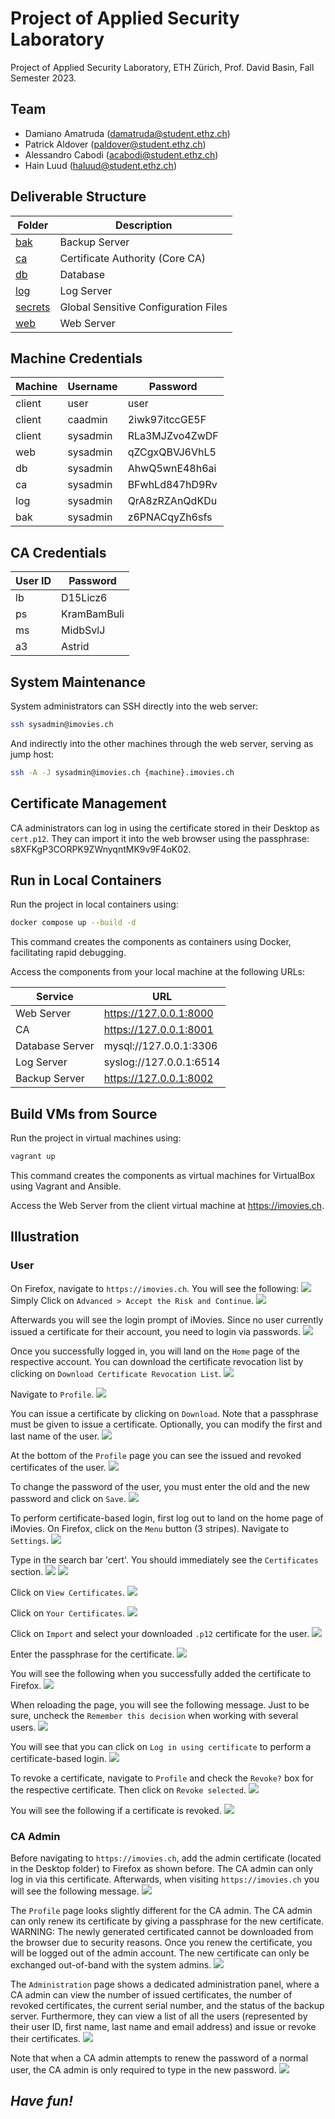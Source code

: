 # Project of Applied Security Laboratory

Project of Applied Security Laboratory, ETH Zürich, Prof. David Basin, Fall Semester 2023.

## Team

- Damiano Amatruda (<damatruda@student.ethz.ch>)
- Patrick Aldover (<paldover@student.ethz.ch>)
- Alessandro Cabodi (<acabodi@student.ethz.ch>)
- Hain Luud (<haluud@student.ethz.ch>)

## Deliverable Structure

| Folder | Description |
|---|---|
| [bak](./bak) | Backup Server |
| [ca](./ca) | Certificate Authority (Core CA) |
| [db](./db) | Database |
| [log](./log) | Log Server |
| [secrets](./secrets) | Global Sensitive Configuration Files |
| [web](./web) | Web Server |

## Machine Credentials

| Machine | Username | Password |
|---|---|---|
| client | user | user |
| client | caadmin | 2iwk97itccGE5F |
| client | sysadmin | RLa3MJZvo4ZwDF |
| web | sysadmin | qZCgxQBVJ6VhL5 |
| db | sysadmin | AhwQ5wnE48h6ai |
| ca | sysadmin | BFwhLd847hD9Rv |
| log | sysadmin | QrA8zRZAnQdKDu |
| bak | sysadmin | z6PNACqyZh6sfs |

## CA Credentials

| User ID | Password |
|---|---|
| lb | D15Licz6 |
| ps | KramBamBuli |
| ms | MidbSvlJ |
| a3 | Astrid |

## System Maintenance

System administrators can SSH directly into the web server:

```bash
ssh sysadmin@imovies.ch
```

And indirectly into the other machines through the web server, serving as jump host:

```bash
ssh -A -J sysadmin@imovies.ch {machine}.imovies.ch
```

## Certificate Management

CA administrators can log in using the certificate stored in their Desktop as `cert.p12`. They can import it into the web browser using the passphrase: s8XFKgP3CORPK9ZWnyqntMK9v9F4oK02.

## Run in Local Containers

Run the project in local containers using:

```bash
docker compose up --build -d
```

This command creates the components as containers using Docker, facilitating rapid debugging.

Access the components from your local machine at the following URLs:

| Service | URL |
|---|---|
| Web Server | <https://127.0.0.1:8000> |
| CA | <https://127.0.0.1:8001> |
| Database Server | mysql://127.0.0.1:3306 |
| Log Server | syslog://127.0.0.1:6514 |
| Backup Server | <https://127.0.0.1:8002> |

## Build VMs from Source

Run the project in virtual machines using:

```bash
vagrant up
```

This command creates the components as virtual machines for VirtualBox using Vagrant and Ansible.

Access the Web Server from the client virtual machine at <https://imovies.ch>.

## Illustration
### User
On Firefox, navigate to `https://imovies.ch`. You will see the following: 
![](images/client_1.png)
Simply Click on `Advanced > Accept the Risk and Continue`.
![](images/client_2.png)

Afterwards you will see the login prompt of iMovies.
Since no user currently issued a certificate for their account, you need to login via passwords.
![](images/client_4.png)

Once you successfully logged in, you will land on the `Home` page of the respective account.
You can download the certificate revocation list by clicking on `Download Certificate Revocation List`.
![](images/client_27.png)

Navigate to `Profile`.
![](images/client_6.png)

You can issue a certificate by clicking on `Download`. Note that a passphrase must be given to issue a certificate. Optionally, you can modify the first and last name of the user.
![](images/client_8.png)

At the bottom of the `Profile` page you can see the issued and revoked certificates of the user.
![](images/client_9.png)

To change the password of the user, you must enter the old and the new password and click on `Save`.
![](images/client_10.png)

To perform certificate-based login, first log out to land on the home page of iMovies. On Firefox, click on the `Menu` button (3 stripes). Navigate to `Settings`.
![](images/client_13.png)

Type in the search bar 'cert'. You should immediately see the `Certificates` section.
![](images/client_14.png)
![](images/client_15.png)

Click on `View Certificates`.
![](images/client_16.png)

Click on `Your Certificates`.
![](images/client_17.png)

Click on `Import` and select your downloaded `.p12` certificate for the user.
![](images/client_18.png)

Enter the passphrase for the certificate.
![](images/client_20.png)

You will see the following when you successfully added the certificate to Firefox.
![](images/client_21.png)

When reloading the page, you will see the following message. Just to be sure, uncheck the `Remember this decision` when working with several users.
![](images/client_22.png)

You will see that you can click on `Log in using certificate` to perform a certificate-based login.
![](images/client_23.png)

To revoke a certificate, navigate to `Profile` and check the `Revoke?` box for the respective certificate. Then click on `Revoke selected`.
![](images/client_24.png)

You will see the following if a certificate is revoked.
![](images/client_26.png)

### CA Admin
Before navigating to `https://imovies.ch`, add the admin certificate (located in the Desktop folder) to Firefox as shown before. The CA admin can only log in via this certificate. Afterwards, when visiting   `https://imovies.ch` you will see the following message.
![](images/admin_1.png)

The `Profile` page looks slightly different for the CA admin. The CA admin can only renew its certificate by giving a passphrase for the new certificate. WARNING: The newly generated certificated cannot be downloaded from the browser due to security reasons. Once you renew the certificate, you will be logged out of the admin account. The new certificate can only be exchanged out-of-band with the system admins. 
![](images/admin_2.png)

The `Administration` page shows a dedicated administration panel, where a CA admin can
view the number of issued certificates, the number of revoked certificates,
the current serial number, and the status of the backup server. Furthermore, they can view a list of all the users (represented by their user ID, first name, last name and email address) and issue or revoke their certificates.
![](images/admin_3.png)

Note that when a CA admin attempts to renew the password of a normal user, the CA admin is only required to type in the new password.
![](images/admin_4.png)

## *Have fun!*

